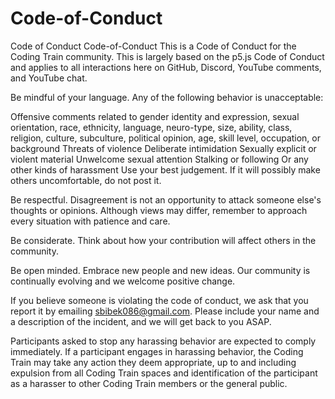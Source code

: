 # Code-of-Conduct
Code of Conduct
Code-of-Conduct
This is a Code of Conduct for the Coding Train community. This is largely based on the p5.js Code of Conduct and applies to all interactions here on GitHub, Discord, YouTube comments, and YouTube chat.

Be mindful of your language. Any of the following behavior is unacceptable:

Offensive comments related to gender identity and expression, sexual orientation, race, ethnicity, language, neuro-type, size, ability, class, religion, culture, subculture, political opinion, age, skill level, occupation, or background
Threats of violence
Deliberate intimidation
Sexually explicit or violent material
Unwelcome sexual attention
Stalking or following
Or any other kinds of harassment
Use your best judgement. If it will possibly make others uncomfortable, do not post it.

Be respectful. Disagreement is not an opportunity to attack someone else's thoughts or opinions. Although views may differ, remember to approach every situation with patience and care.

Be considerate. Think about how your contribution will affect others in the community.

Be open minded. Embrace new people and new ideas. Our community is continually evolving and we welcome positive change.

If you believe someone is violating the code of conduct, we ask that you report it by emailing sbibek086@gmail.com. Please include your name and a description of the incident, and we will get back to you ASAP.

Participants asked to stop any harassing behavior are expected to comply immediately. If a participant engages in harassing behavior, the Coding Train may take any action they deem appropriate, up to and including expulsion from all Coding Train spaces and identification of the participant as a harasser to other Coding Train members or the general public.
